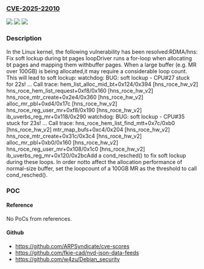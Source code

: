 ### [CVE-2025-22010](https://cve.mitre.org/cgi-bin/cvename.cgi?name=CVE-2025-22010)
![](https://img.shields.io/static/v1?label=Product&message=Linux&color=blue)
![](https://img.shields.io/static/v1?label=Version&message=38389eaa4db192648916464b60f6086d6bbaa6de%3C%20461eb4ddede266df8f181f578732bb01742c3fd6%20&color=brighgreen)
![](https://img.shields.io/static/v1?label=Vulnerability&message=n%2Fa&color=brighgreen)

### Description

In the Linux kernel, the following vulnerability has been resolved:RDMA/hns: Fix soft lockup during bt pages loopDriver runs a for-loop when allocating bt pages and mapping them withbuffer pages. When a large buffer (e.g. MR over 100GB) is being allocated,it may require a considerable loop count. This will lead to soft lockup:        watchdog: BUG: soft lockup - CPU#27 stuck for 22s!        ...        Call trace:         hem_list_alloc_mid_bt+0x124/0x394 [hns_roce_hw_v2]         hns_roce_hem_list_request+0xf8/0x160 [hns_roce_hw_v2]         hns_roce_mtr_create+0x2e4/0x360 [hns_roce_hw_v2]         alloc_mr_pbl+0xd4/0x17c [hns_roce_hw_v2]         hns_roce_reg_user_mr+0xf8/0x190 [hns_roce_hw_v2]         ib_uverbs_reg_mr+0x118/0x290        watchdog: BUG: soft lockup - CPU#35 stuck for 23s!        ...        Call trace:         hns_roce_hem_list_find_mtt+0x7c/0xb0 [hns_roce_hw_v2]         mtr_map_bufs+0xc4/0x204 [hns_roce_hw_v2]         hns_roce_mtr_create+0x31c/0x3c4 [hns_roce_hw_v2]         alloc_mr_pbl+0xb0/0x160 [hns_roce_hw_v2]         hns_roce_reg_user_mr+0x108/0x1c0 [hns_roce_hw_v2]         ib_uverbs_reg_mr+0x120/0x2bcAdd a cond_resched() to fix soft lockup during these loops. In order notto affect the allocation performance of normal-size buffer, set the loopcount of a 100GB MR as the threshold to call cond_resched().

### POC

#### Reference
No PoCs from references.

#### Github
- https://github.com/ARPSyndicate/cve-scores
- https://github.com/fkie-cad/nvd-json-data-feeds
- https://github.com/w4zu/Debian_security

